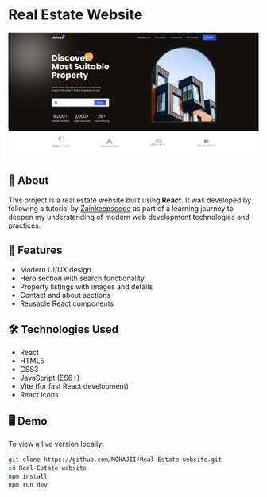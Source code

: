# Real Estate Website

![Demo](public/demo.png)

## 📌 About

This project is a real estate website built using **React**. It was developed by following a tutorial by [Zainkeepscode](https://github.com/ZainRk) as part of a learning journey to deepen my understanding of modern web development technologies and practices.

## 🚀 Features

- Modern UI/UX design
- Hero section with search functionality
- Property listings with images and details
- Contact and about sections
- Reusable React components

## 🛠️ Technologies Used

- React
- HTML5
- CSS3
- JavaScript (ES6+)
- Vite (for fast React development)
- React Icons

## 🖥️ Demo

To view a live version locally:

```bash
git clone https://github.com/MOHAJII/Real-Estate-website.git
cd Real-Estate-website
npm install
npm run dev
